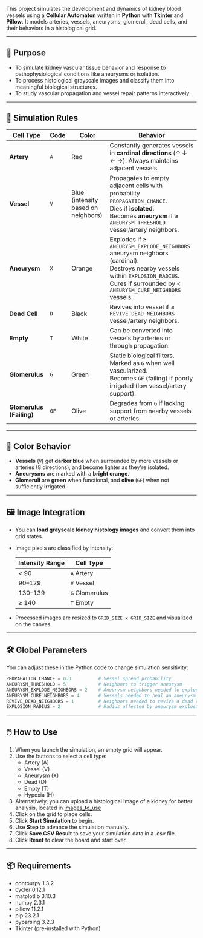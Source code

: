 This project simulates the development and dynamics of kidney blood vessels using a **Cellular Automaton** written in **Python** with **Tkinter** and **Pillow**. It models arteries, vessels, aneurysms, glomeruli, dead cells, and their behaviors in a histological grid.

---

## 🎯 Purpose

- To simulate kidney vascular tissue behavior and response to pathophysiological conditions like aneurysms or isolation.
- To process histological grayscale images and classify them into meaningful biological structures.
- To study vascular propagation and vessel repair patterns interactively.

---

## 🧪 Simulation Rules

| Cell Type        | Code | Color                        | Behavior                                                                                                                                   |
|------------------|------|------------------------------|--------------------------------------------------------------------------------------------------------------------------------------------|
| **Artery**       | `A`  | Red                          | Constantly generates vessels in **cardinal directions** (↑ ↓ ← →). Always maintains adjacent vessels.                                      |
| **Vessel**       | `V`  | Blue (intensity based on neighbors) | Propagates to empty adjacent cells with probability `PROPAGATION_CHANCE`.<br>Dies if **isolated**.<br>Becomes **aneurysm** if ≥ `ANEURYSM_THRESHOLD` vessel/artery neighbors. |
| **Aneurysm**     | `X`  | Orange                       | Explodes if ≥ `ANEURYSM_EXPLODE_NEIGHBORS` aneurysm neighbors (cardinal).<br>Destroys nearby vessels within `EXPLOSION_RADIUS`.<br>Cures if surrounded by < `ANEURYSM_CURE_NEIGHBORS` vessels. |
| **Dead Cell**    | `D`  | Black                        | Revives into vessel if ≥ `REVIVE_DEAD_NEIGHBORS` vessel/artery neighbors.                                                                 |
| **Empty**        | `T`  | White                        | Can be converted into vessels by arteries or through propagation.                                                                         |
| **Glomerulus**   | `G`  | Green                        | Static biological filters. Marked as `G` when well vascularized.<br>Becomes `GF` (failing) if poorly irrigated (low vessel/artery support). |
| **Glomerulus (Failing)** | `GF` | Olive                     | Degrades from `G` if lacking support from nearby vessels or arteries.                                                                    |

---

## 🧠 Color Behavior

- **Vessels** (`V`) get **darker blue** when surrounded by more vessels or arteries (8 directions), and become lighter as they're isolated.
- **Aneurysms** are marked with a **bright orange**.
- **Glomeruli** are **green** when functional, and **olive** (`GF`) when not sufficiently irrigated.

---

## 🖼️ Image Integration

- You can **load grayscale kidney histology images** and convert them into grid states.
- Image pixels are classified by intensity:
  
  | Intensity Range | Cell Type |
  |------------------|------------|
  | < 90             | `A` Artery |
  | 90–129           | `V` Vessel |
  | 130–139          | `G` Glomerulus |
  | ≥ 140            | `T` Empty |

- Processed images are resized to `GRID_SIZE x GRID_SIZE` and visualized on the canvas.

---

## 🛠️ Global Parameters

You can adjust these in the Python code to change simulation sensitivity:

```python
PROPAGATION_CHANCE = 0.3          # Vessel spread probability
ANEURYSM_THRESHOLD = 5            # Neighbors to trigger aneurysm
ANEURYSM_EXPLODE_NEIGHBORS = 2    # Aneurysm neighbors needed to explode
ANEURYSM_CURE_NEIGHBORS = 4       # Vessels needed to heal an aneurysm
REVIVE_DEAD_NEIGHBORS = 1         # Neighbors needed to revive a dead cell
EXPLOSION_RADIUS = 2              # Radius affected by aneurysm explosion
```

---

## 🖱️ How to Use

1. When you launch the simulation, an empty grid will appear.
2. Use the buttons to select a cell type:
   - Artery (A)
   - Vessel (V)
   - Aneurysm (X)
   - Dead (D)
   - Empty (T)
   - Hypoxia (H)
3. Alternatively, you can upload a histological image of a kidney for better analysis, located in [images_to_use](./Simulation/data/images_to_use/)
4. Click on the grid to place cells.
5. Click **Start Simulation** to begin.
6. Use **Step** to advance the simulation manually.
7. Click **Save CSV Result** to save your simulation data in a .csv file.  
8. Click **Reset** to clear the board and start over.

---

## 📦 Requirements

- contourpy       1.3.2
- cycler          0.12.1
- matplotlib      3.10.3
- numpy           2.3.1
- pillow          11.2.1
- pip             23.2.1
- pyparsing       3.2.3
- Tkinter  (pre-installed with Python)

